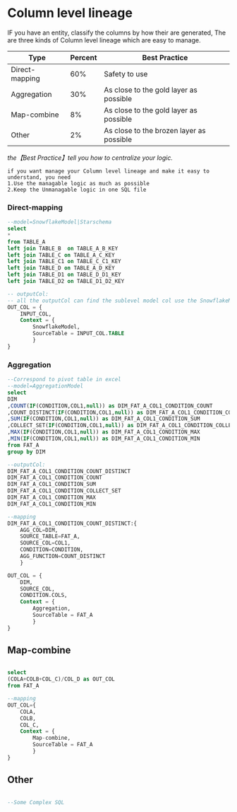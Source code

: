# Column level lineage
    
IF you have an entity, classify the columns by how their are generated, The are three kinds of Column level lineage which are easy to manage.

| Type             | Percent    | Best Practice|
|---------------------|--------|--------|
| Direct-mapping | 60%    |Safety to use|
| Aggregation            | 30%    |As close to the gold layer as possible|
| Map-combine           | 8%     |As close to the gold layer as possible|
| Other                | 2%     |As close to the brozen layer as possible|

*the【Best Practice】tell you how to centralize your logic.*

```
if you want manage your Column level lineage and make it easy to understand, you need
1.Use the managable logic as much as possible
2.Keep the Unmanagable logic in one SQL file
```


### Direct-mapping

```sql
--model=SnowflakeModel|Starschema
select 
*
from TABLE_A
left join TABLE_B  on TABLE_A_B_KEY
left join TABLE_C on TABLE_A_C_KEY
left join TABLE_C1 on TABLE_C_C1_KEY
left join TABLE_D on TABLE_A_D_KEY
left join TABLE_D1 on TABLE_D_D1_KEY
left join TABLE_D2 on TABLE_D1_D2_KEY

-- outputCol:
-- all the outputCol can find the sublevel model col use the SnowflakeModel as a col-Mapping
OUT_COL = {
    INPUT_COL,
    Context = {
        SnowflakeModel,
        SourceTable = INPUT_COL.TABLE
        }
}
```


### Aggregation


```sql
--Correspond to pivot table in excel
--model=AggregationModel
select 
DIM
,COUNT(IF(CONDITION,COL1,null)) as DIM_FAT_A_COL1_CONDITION_COUNT
,COUNT_DISTINCT(IF(CONDITION,COL1,null)) as DIM_FAT_A_COL1_CONDITION_COUNT_DISTINCT
,SUM(IF(CONDITION,COL1,null)) as DIM_FAT_A_COL1_CONDITION_SUM
,COLLECT_SET(IF(CONDITION,COL1,null)) as DIM_FAT_A_COL1_CONDITION_COLLECT_SET
,MAX(IF(CONDITION,COL1,null)) as DIM_FAT_A_COL1_CONDITION_MAX
,MIN(IF(CONDITION,COL1,null)) as DIM_FAT_A_COL1_CONDITION_MIN
from FAT_A
group by DIM

--outputCol:
DIM_FAT_A_COL1_CONDITION_COUNT_DISTINCT
DIM_FAT_A_COL1_CONDITION_COUNT
DIM_FAT_A_COL1_CONDITION_SUM
DIM_FAT_A_COL1_CONDITION_COLLECT_SET
DIM_FAT_A_COL1_CONDITION_MAX
DIM_FAT_A_COL1_CONDITION_MIN

--mapping
DIM_FAT_A_COL1_CONDITION_COUNT_DISTINCT:{
    AGG_COL=DIM,
    SOURCE_TABLE=FAT_A,
    SOURCE_COL=COL1,
    CONDITION=CONDITION,
    AGG_FUNCTION=COUNT_DISTINCT
    }

OUT_COL = {
    DIM,
    SOURCE_COL,
    CONDITION.COLS,
    Context = {
        Aggregation,
        SourceTable = FAT_A
        }
}
```

## Map-combine

```sql

select 
(COLA+COLB+COL_C)/COL_D as OUT_COL
from FAT_A

--mapping
OUT_COL={
    COLA,
    COLB,
    COL_C,
    Context = {
        Map-combine,
        SourceTable = FAT_A
        }
}
```

## Other

```sql

--Some Complex SQL

```
